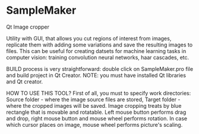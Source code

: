 SampleMaker
===========
Qt Image cropper

Utility with GUI, that allows you cut regions of interest from images, replicate  them with adding some variations and save the resulting images to files. 
This can be useful for creating datsets for machine learning tasks in computer vision: training convolution neural networks, haar cascades, etc.

BUILD process is very straightforward: double click on SampleMaker.pro file and build project in Qt Creator. NOTE: you must have installed Qt libraries and Qt creator. 


HOW TO USE THIS TOOL?
First of all, you must to specify work directories: Source folder - where the image source files are stored, Target folder - where the cropped images will be saved.
Image cropping treats by blue rectangle that is movable and rotatable. Left mouse button performs drag and drop, right mouse button and mouse wheel performs rotation. In case which cursor places on image, mouse wheel performs picture's scaling.
